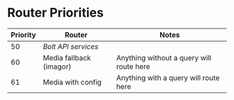 # Router Priorities

| Priority | Router                  | Notes                                    |
| -------- | ----------------------- | ---------------------------------------- |
| 50       | _Bolt API services_     |                                          |
| 60       | Media fallback (imagor) | Anything without a query will route here |
| 61       | Media with config       | Anything with a query will route here    |
